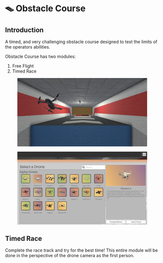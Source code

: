 # 🪤 Obstacle Course

## Introduction

A timed, and very challenging obstacle course designed to test the limits of the operators abilities.&#x20;

Obstacle Course has two modules:

1. Free Flight
2. Timed Race

<figure><img src="../../.gitbook/assets/image (55).png" alt=""><figcaption></figcaption></figure>

<figure><img src="../../.gitbook/assets/image.png" alt=""><figcaption></figcaption></figure>

## Timed Race

Complete the race track and try for the best time! This entire module will be done in the perspective of the drone camera as the first person.

<figure><img src="../../.gitbook/assets/image (72).png" alt=""><figcaption></figcaption></figure>

<figure><img src="../../.gitbook/assets/image (74).png" alt=""><figcaption></figcaption></figure>

<figure><img src="../../.gitbook/assets/image (75).png" alt=""><figcaption></figcaption></figure>

<figure><img src="../../.gitbook/assets/image (76).png" alt=""><figcaption></figcaption></figure>

<figure><img src="../../.gitbook/assets/image (77).png" alt=""><figcaption></figcaption></figure>

<figure><img src="../../.gitbook/assets/image (78).png" alt=""><figcaption></figcaption></figure>

